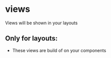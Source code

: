 # views
Views will be shown in your layouts 

## Only for layouts:
- These views are build of on your components 


